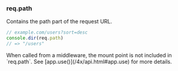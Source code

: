<h3 id='req.path'>req.path</h3>

Contains the path part of the request URL.

```js
// example.com/users?sort=desc
console.dir(req.path)
// => "/users"
```

<div class="doc-box doc-info" markdown="1">
When called from a middleware, the mount point is not included in `req.path`. See [app.use()](/4x/api.html#app.use) for more details.
</div>

